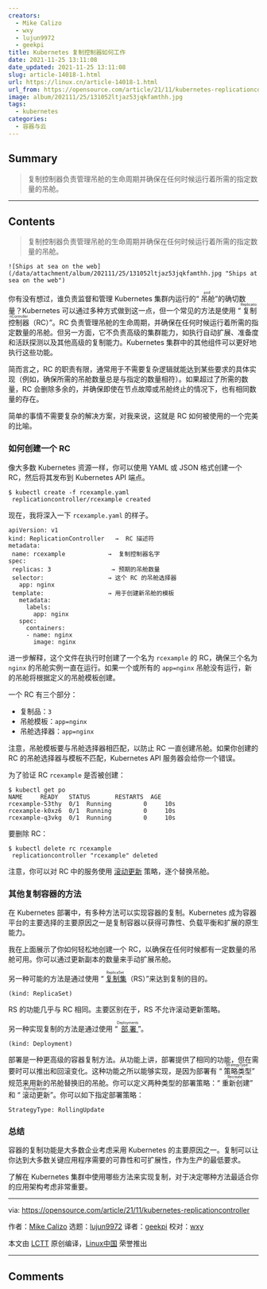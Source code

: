 ```yaml
---
creators:
  - Mike Calizo
  - wxy
  - lujun9972
  - geekpi
title: Kubernetes 复制控制器如何工作
date: 2021-11-25 13:11:08
date_updated: 2021-11-25 13:11:08
slug: article-14018-1.html
url: https://linux.cn/article-14018-1.html
url_from: https://opensource.com/article/21/11/kubernetes-replicationcontroller
image: album/202111/25/131052ltjaz53jqkfamthh.jpg
tags:
  - kubernetes
categories:
  - 容器与云
---
```


## Summary

> 复制控制器负责管理吊舱的生命周期并确保在任何时候运行着所需的指定数量的吊舱。

***

<!-- more -->

## Contents

> 
> 复制控制器负责管理吊舱的生命周期并确保在任何时候运行着所需的指定数量的吊舱。
> 
> 
> 

`![Ships at sea on the web](/data/attachment/album/202111/25/131052ltjaz53jqkfamthh.jpg "Ships at sea on the web")`

你有没有想过，谁负责监督和管理 Kubernetes 集群内运行的“<ruby> 吊舱 <rt>  pod </rt></ruby>”的确切数量？Kubernetes 可以通过多种方式做到这一点，但一个常见的方法是使用 “<ruby> 复制控制器 <rt>  ReplicationController </rt></ruby>（RC）”。RC 负责管理吊舱的生命周期，并确保在任何时候运行着所需的指定数量的吊舱。但另一方面，它不负责高级的集群能力，如执行自动扩展、准备度和活跃探测以及其他高级的复制能力。Kubernetes 集群中的其他组件可以更好地执行这些功能。

简而言之，RC 的职责有限，通常用于不需要复杂逻辑就能达到某些要求的具体实现（例如，确保所需的吊舱数量总是与指定的数量相符）。如果超过了所需的数量，RC 会删除多余的，并确保即使在节点故障或吊舱终止的情况下，也有相同数量的存在。

简单的事情不需要复杂的解决方案，对我来说，这就是 RC 如何被使用的一个完美的比喻。

### 如何创建一个 RC

像大多数 Kubernetes 资源一样，你可以使用 YAML 或 JSON 格式创建一个 RC，然后将其发布到 Kubernetes API 端点。

```shell
$ kubectl create -f rcexample.yaml
 replicationcontroller/rcexample created
```

现在，我将深入一下 `rcexample.yaml` 的样子。

```shell
apiVersion: v1
kind: ReplicationController   →  RC 描述符    
metadata:
 name: rcexample            →  复制控制器名字              
spec:
 replicas: 3                 → 预期的吊舱数量      
 selector:                  → 这个 RC 的吊舱选择器
   app: nginx                        
 template:                  → 用于创建新吊舱的模板    
   metadata:                        
     labels:                        
       app: nginx                    
   spec:                            
     containers:                    
     - name: nginx                  
       image: nginx
```

进一步解释，这个文件在执行时创建了一个名为 `rcexample` 的 RC，确保三个名为 `nginx` 的吊舱实例一直在运行。如果一个或所有的 `app=nginx` 吊舱没有运行，新的吊舱将根据定义的吊舱模板创建。

一个 RC 有三个部分：

* 复制品：`3`
* 吊舱模板：`app=nginx`
* 吊舱选择器：`app=nginx`

注意，吊舱模板要与吊舱选择器相匹配，以防止 RC 一直创建吊舱。如果你创建的 RC 的吊舱选择器与模板不匹配，Kubernetes API 服务器会给你一个错误。

为了验证 RC `rcexample` 是否被创建：

```shell
$ kubectl get po
NAME     READY   STATUS       RESTARTS  AGE
rcexample-53thy  0/1  Running         0     10s
rcexample-k0xz6  0/1  Running         0     10s
rcexample-q3vkg  0/1  Running         0     10s
```

要删除 RC：

```shell
$ kubectl delete rc rcexample
 replicationcontroller "rcexample" deleted
```

注意，你可以对 RC 中的服务使用 [滚动更新](https://kubernetes.io/docs/tutorials/kubernetes-basics/update/update-intro/) 策略，逐个替换吊舱。

### 其他复制容器的方法

在 Kubernetes 部署中，有多种方法可以实现容器的复制。Kubernetes 成为容器平台的主要选择的主要原因之一是复制容器以获得可靠性、负载平衡和扩展的原生能力。

我在上面展示了你如何轻松地创建一个 RC，以确保在任何时候都有一定数量的吊舱可用。你可以通过更新副本的数量来手动扩展吊舱。

另一种可能的方法是通过使用 “<ruby> <a href="https://kubernetes.io/docs/concepts/workloads/controllers/replicaset/">  复制集 </a> <rt>  ReplicaSet </rt></ruby>（RS）”来达到复制的目的。

```shell
(kind: ReplicaSet)
```

RS 的功能几乎与 RC 相同。主要区别在于，RS 不允许滚动更新策略。

另一种实现复制的方法是通过使用 “<ruby> <a href="https://kubernetes.io/docs/concepts/workloads/controllers/deployment/">  部署 </a> <rt>  Deployments </rt></ruby>”。

```shell
(kind: Deployment)
```

部署是一种更高级的容器复制方法。从功能上讲，部署提供了相同的功能，但在需要时可以推出和回滚变化。这种功能之所以能够实现，是因为部署有 “<ruby> 策略类型 <rt>  StrategyType </rt></ruby>” 规范来用新的吊舱替换旧的吊舱。你可以定义两种类型的部署策略：“<ruby> 重新创建 <rt>  Recreate </rt></ruby>” 和 “<ruby> 滚动更新 <rt>  RollingUpdate </rt></ruby>”。你可以如下指定部署策略：

```shell
StrategyType: RollingUpdate
```

### 总结

容器的复制功能是大多数企业考虑采用 Kubernetes 的主要原因之一。复制可以让你达到大多数关键应用程序需要的可靠性和可扩展性，作为生产的最低要求。

了解在 Kubernetes 集群中使用哪些方法来实现复制，对于决定哪种方法最适合你的应用架构考虑非常重要。

---

via: <https://opensource.com/article/21/11/kubernetes-replicationcontroller>

作者：[Mike Calizo](https://opensource.com/users/mcalizo) 选题：[lujun9972](https://github.com/lujun9972) 译者：[geekpi](https://github.com/geekpi) 校对：[wxy](https://github.com/wxy)

本文由 [LCTT](https://github.com/LCTT/TranslateProject) 原创编译，[Linux中国](https://linux.cn/) 荣誉推出

***

## Comments
